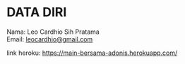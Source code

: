 # DATA DIRI
Nama: Leo Cardhio Sih Pratama <br>
Email: leocardhio@gmail.com

link heroku: https://main-bersama-adonis.herokuapp.com/
